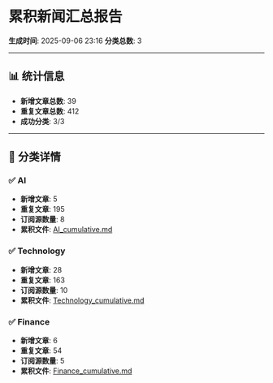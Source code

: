 # 累积新闻汇总报告

**生成时间**: 2025-09-06 23:16
**分类总数**: 3

---

## 📊 统计信息

- **新增文章总数**: 39
- **重复文章总数**: 412
- **成功分类**: 3/3

---

## 📂 分类详情

### ✅ AI
- **新增文章**: 5
- **重复文章**: 195
- **订阅源数量**: 8
- **累积文件**: [AI_cumulative.md](./AI_cumulative.md)

### ✅ Technology
- **新增文章**: 28
- **重复文章**: 163
- **订阅源数量**: 10
- **累积文件**: [Technology_cumulative.md](./Technology_cumulative.md)

### ✅ Finance
- **新增文章**: 6
- **重复文章**: 54
- **订阅源数量**: 5
- **累积文件**: [Finance_cumulative.md](./Finance_cumulative.md)

